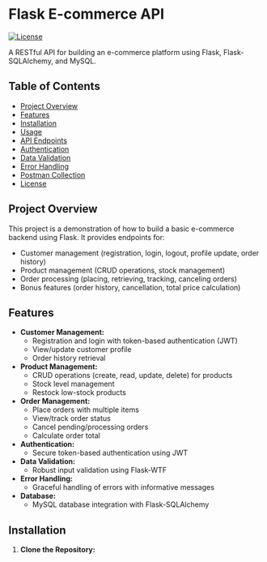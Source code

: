# Flask E-commerce API

[![License](https://img.shields.io/badge/License-MIT-yellow.svg)](https://opensource.org/licenses/MIT)

A RESTful API for building an e-commerce platform using Flask, Flask-SQLAlchemy, and MySQL.

## Table of Contents

- [Project Overview](#project-overview)
- [Features](#features)
- [Installation](#installation)
- [Usage](#usage)
- [API Endpoints](#api-endpoints)
- [Authentication](#authentication)
- [Data Validation](#data-validation)
- [Error Handling](#error-handling)
- [Postman Collection](#postman-collection)
- [License](#license)

## Project Overview

This project is a demonstration of how to build a basic e-commerce backend using Flask. It provides endpoints for:

- Customer management (registration, login, logout, profile update, order history)
- Product management (CRUD operations, stock management)
- Order processing (placing, retrieving, tracking, canceling orders)
- Bonus features (order history, cancellation, total price calculation)

## Features

- **Customer Management:**
    - Registration and login with token-based authentication (JWT)
    - View/update customer profile
    - Order history retrieval
- **Product Management:**
    - CRUD operations (create, read, update, delete) for products
    - Stock level management
    - Restock low-stock products 
- **Order Management:**
    - Place orders with multiple items
    - View/track order status
    - Cancel pending/processing orders 
    - Calculate order total 
- **Authentication:**
    - Secure token-based authentication using JWT
- **Data Validation:**
    - Robust input validation using Flask-WTF
- **Error Handling:**
    - Graceful handling of errors with informative messages
- **Database:**
    - MySQL database integration with Flask-SQLAlchemy

## Installation

1. **Clone the Repository:**
